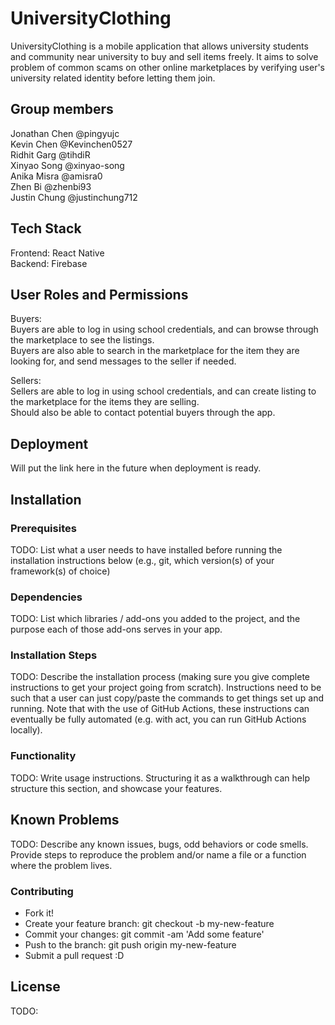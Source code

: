 # UniversityClothing
UniversityClothing is a mobile application that allows university students and community near university to buy and sell items freely.
It aims to solve problem of common scams on other online marketplaces by verifying user's university related identity before letting them join.

## Group members
Jonathan Chen @pingyujc <br/>
Kevin Chen @Kevinchen0527 <br/>
Ridhit Garg @tihdiR <br/>
Xinyao Song @xinyao-song <br/>
Anika Misra @amisra0 <br/>
Zhen Bi @zhenbi93 <br/>
Justin Chung @justinchung712 <br/>

## Tech Stack
Frontend: React Native <br/>
Backend: Firebase <br/>


## User Roles and Permissions

Buyers: <br/>
Buyers are able to log in using school credentials, and can browse through the marketplace to see the listings. <br/>
Buyers are also able to search in the marketplace for the item they are looking for, and send messages to the seller if needed. <br/>

Sellers: <br/>
Sellers are able to log in using school credentials, and can create listing to the marketplace for the items they are selling. <br/>
Should also be able to contact potential buyers through the app. <br/>

## Deployment

Will put the link here in the future when deployment is ready.

## Installation
### Prerequisites
TODO: List what a user needs to have installed before running the installation instructions below (e.g., git, which version(s) of your framework(s) of choice)

### Dependencies
TODO: List which libraries / add-ons you added to the project, and the purpose each of those add-ons serves in your app.

### Installation Steps
TODO: Describe the installation process (making sure you give complete instructions to get your project going from scratch). Instructions need to be such that a user can just copy/paste the commands to get things set up and running. Note that with the use of GitHub Actions, these instructions can eventually be fully automated (e.g. with act, you can run GitHub Actions locally).

### Functionality
TODO: Write usage instructions. Structuring it as a walkthrough can help structure this section, and showcase your features.

## Known Problems
TODO: Describe any known issues, bugs, odd behaviors or code smells. Provide steps to reproduce the problem and/or name a file or a function where the problem lives.

### Contributing
* Fork it!
* Create your feature branch: git checkout -b my-new-feature
* Commit your changes: git commit -am 'Add some feature'
* Push to the branch: git push origin my-new-feature
* Submit a pull request :D

## License
TODO:
